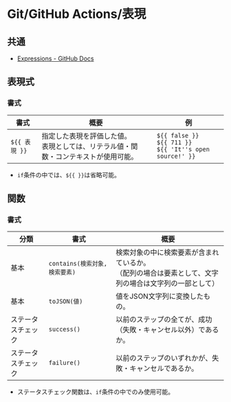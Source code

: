 # Git/GitHub Actions/表現

## 共通

- [Expressions - GitHub Docs](https://docs.github.com/en/actions/learn-github-actions/expressions)

## 表現式

### 書式

| 書式          | 概要                                                         | 例                                                           |
| ------------- | ------------------------------------------------------------ | ------------------------------------------------------------ |
| `${{ 表現 }}` | 指定した表現を評価した値。<br />表現としては、リテラル値・関数・コンテキストが使用可能。 | `${{ false }}`<br />`${{ 711 }}`<br />`${{ 'It''s open source!' }}` |

- `if`条件の中では、`${{ }}`は省略可能。

## 関数

### 書式

| 分類               | 書式                           | 概要                                                         |
| ------------------ | ------------------------------ | ------------------------------------------------------------ |
| 基本               | `contains(検索対象, 検索要素)` | 検索対象の中に検索要素が含まれているか。<br />（配列の場合は要素として、文字列の場合は文字列の一部として） |
| 基本               | `toJSON(値)`                   | 値をJSON文字列に変換したもの。                               |
| ステータスチェック | `success()`                    | 以前のステップの全てが、成功（失敗・キャンセル以外）であるか。 |
| ステータスチェック | `failure()`                    | 以前のステップのいずれかが、失敗・キャンセルであるか。       |

- ステータスチェック関数は、`if`条件の中でのみ使用可能。

